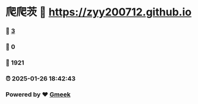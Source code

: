 # 爬爬茨 :link: https://zyy200712.github.io 
### :page_facing_up: [3](https://zyy200712.github.io/tag.html) 
### :speech_balloon: 0 
### :hibiscus: 1921 
### :alarm_clock: 2025-01-26 18:42:43 
### Powered by :heart: [Gmeek](https://github.com/Meekdai/Gmeek)
